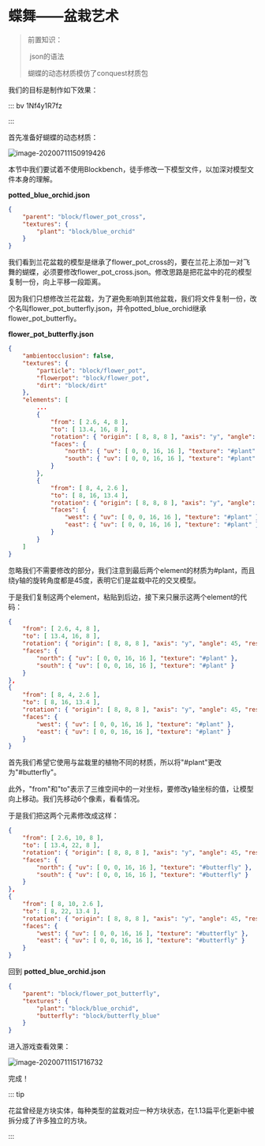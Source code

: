 # 蝶舞——盆栽艺术

> 前置知识：
>
> ​	json的语法
>
> 蝴蝶的动态材质模仿了conquest材质包

我们的目标是制作如下效果：

::: bv 1Nf4y1R7fz

:::

首先准备好蝴蝶的动态材质：

![image-20200711150919426](https://i.loli.net/2020/07/27/QLBfEzKYCu6tJ8R.png)

本节中我们要试着不使用Blockbench，徒手修改一下模型文件，以加深对模型文件本身的理解。

**potted_blue_orchid.json**

```json
{
    "parent": "block/flower_pot_cross",
    "textures": {
        "plant": "block/blue_orchid"
    }
}
```

我们看到兰花盆栽的模型是继承了flower_pot_cross的，要在兰花上添加一对飞舞的蝴蝶，必须要修改flower_pot_cross.json。修改思路是把花盆中的花的模型复制一份，向上平移一段距离。

因为我们只想修改兰花盆栽，为了避免影响到其他盆栽，我们将文件复制一份，改个名叫flower_pot_butterfly.json，并令potted_blue_orchid继承flower_pot_butterfly。

**flower_pot_butterfly.json**

```json
{
    "ambientocclusion": false,
    "textures": {
        "particle": "block/flower_pot",
        "flowerpot": "block/flower_pot",
        "dirt": "block/dirt"
    },
    "elements": [
        ...
        {   
            "from": [ 2.6, 4, 8 ],
            "to": [ 13.4, 16, 8 ],
            "rotation": { "origin": [ 8, 8, 8 ], "axis": "y", "angle": 45, "rescale": true },
            "faces": {
                "north": { "uv": [ 0, 0, 16, 16 ], "texture": "#plant" },
                "south": { "uv": [ 0, 0, 16, 16 ], "texture": "#plant" }
            }
        },
        {   
            "from": [ 8, 4, 2.6 ],
            "to": [ 8, 16, 13.4 ],
            "rotation": { "origin": [ 8, 8, 8 ], "axis": "y", "angle": 45, "rescale": true },
            "faces": {
                "west": { "uv": [ 0, 0, 16, 16 ], "texture": "#plant" },
                "east": { "uv": [ 0, 0, 16, 16 ], "texture": "#plant" }
            }
        }
    ]
}
```

忽略我们不需要修改的部分，我们注意到最后两个element的材质为#plant，而且绕y轴的旋转角度都是45度，表明它们是盆栽中花的交叉模型。

于是我们复制这两个element，粘贴到后边，接下来只展示这两个element的代码：

```json
{   
	"from": [ 2.6, 4, 8 ],
	"to": [ 13.4, 16, 8 ],
	"rotation": { "origin": [ 8, 8, 8 ], "axis": "y", "angle": 45, "rescale": true },
	"faces": {
		"north": { "uv": [ 0, 0, 16, 16 ], "texture": "#plant" },
		"south": { "uv": [ 0, 0, 16, 16 ], "texture": "#plant" }
	}
},
{   
	"from": [ 8, 4, 2.6 ],
	"to": [ 8, 16, 13.4 ],
	"rotation": { "origin": [ 8, 8, 8 ], "axis": "y", "angle": 45, "rescale": true },
	"faces": {
		"west": { "uv": [ 0, 0, 16, 16 ], "texture": "#plant" },
		"east": { "uv": [ 0, 0, 16, 16 ], "texture": "#plant" }
	}
}
```

首先我们希望它使用与盆栽里的植物不同的材质，所以将"#plant"更改为"#butterfly"。

此外，"from"和"to"表示了三维空间中的一对坐标，要修改y轴坐标的值，让模型向上移动。我们先移动6个像素，看看情况。

于是我们把这两个元素修改成这样：

```json
{   
	"from": [ 2.6, 10, 8 ],
	"to": [ 13.4, 22, 8 ],
	"rotation": { "origin": [ 8, 8, 8 ], "axis": "y", "angle": 45, "rescale": true },
	"faces": {
		"north": { "uv": [ 0, 0, 16, 16 ], "texture": "#butterfly" },
		"south": { "uv": [ 0, 0, 16, 16 ], "texture": "#butterfly" }
	}
},
{   
	"from": [ 8, 10, 2.6 ],
	"to": [ 8, 22, 13.4 ],
	"rotation": { "origin": [ 8, 8, 8 ], "axis": "y", "angle": 45, "rescale": true },
	"faces": {
		"west": { "uv": [ 0, 0, 16, 16 ], "texture": "#butterfly" },
		"east": { "uv": [ 0, 0, 16, 16 ], "texture": "#butterfly" }
	}
}
```

回到 **potted_blue_orchid.json**

```json
{
    "parent": "block/flower_pot_butterfly",
    "textures": {
        "plant": "block/blue_orchid",
		"butterfly": "block/butterfly_blue"
    }
}
```

进入游戏查看效果：

![image-20200711151716732](https://i.loli.net/2020/07/27/1CfXHK58IY3nEkG.png)

完成！

::: tip

花盆曾经是方块实体，每种类型的盆栽对应一种方块状态，在1.13扁平化更新中被拆分成了许多独立的方块。

:::
